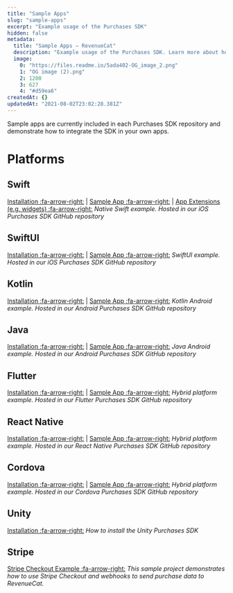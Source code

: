 ```yaml
---
title: "Sample Apps"
slug: "sample-apps"
excerpt: "Example usage of the Purchases SDK"
hidden: false
metadata: 
  title: "Sample Apps – RevenueCat"
  description: "Example usage of the Purchases SDK. Learn more about how to set up in-app purchases and subscriptions with RevenueCats simple to implement Purchases SDK."
  image: 
    0: "https://files.readme.io/5ada402-OG_image_2.png"
    1: "OG image (2).png"
    2: 1200
    3: 627
    4: "#d59ea6"
createdAt: {}
updatedAt: "2021-08-02T23:02:28.381Z"
---
```

Sample apps are currently included in each Purchases SDK repository and demonstrate how to integrate the SDK in your own apps.

# Platforms

## Swift
  [Installation :fa-arrow-right:](doc:ios) | [Sample App :fa-arrow-right:](https://github.com/RevenueCat/purchases-ios/tree/develop/Examples/MagicWeather) | [App Extensions (e.g. widgets) :fa-arrow-right:](doc:ios-app-extensions) 
  *Native Swift example. Hosted in our iOS Purchases SDK GitHub repository*

## SwiftUI
  [Installation :fa-arrow-right:](doc:ios) | [Sample App :fa-arrow-right:](https://github.com/RevenueCat/purchases-ios/tree/develop/Examples/MagicWeatherSwiftUI)
  *SwiftUI example. Hosted in our iOS Purchases SDK GitHub repository*

## Kotlin
  [Installation :fa-arrow-right:](doc:android) | [Sample App :fa-arrow-right:](https://github.com/RevenueCat/purchases-android/tree/develop/examples/MagicWeather)
  *Kotlin Android example. Hosted in our Android Purchases SDK GitHub repository*

## Java
  [Installation :fa-arrow-right:](doc:android) | [Sample App :fa-arrow-right:](https://github.com/RevenueCat/purchases-android/tree/develop/examples/purchase-tester-java)
  *Java Android example. Hosted in our Android Purchases SDK GitHub repository*

## Flutter
  [Installation :fa-arrow-right:](doc:flutter) | [Sample App :fa-arrow-right:](https://github.com/RevenueCat/purchases-flutter/tree/main/revenuecat_examples/MagicWeather)
  *Hybrid platform example. Hosted in our Flutter Purchases SDK GitHub repository*
  
## React Native
  [Installation :fa-arrow-right:](doc:reactnative) | [Sample App :fa-arrow-right:](https://github.com/RevenueCat/react-native-purchases/tree/develop/examples/MagicWeather)
  *Hybrid platform example. Hosted in our React Native Purchases SDK GitHub repository*

## Cordova
  [Installation :fa-arrow-right:](doc:cordova) | [Sample App :fa-arrow-right:](https://github.com/RevenueCat/cordova-plugin-purchases/tree/develop/examples/cordova-sample/MyApp)
  *Hybrid platform example. Hosted in our Cordova Purchases SDK GitHub repository*

## Unity
  [Installation :fa-arrow-right:](doc:unity)
  *How to install the Unity Purchases SDK*

## Stripe
  [Stripe Checkout Example :fa-arrow-right:](doc:stripe-checkout-example) 
  *This sample project demonstrates how to use Stripe Checkout and webhooks to send purchase data to RevenueCat.*